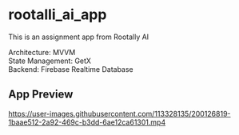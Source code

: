 # rootalli_ai_app

This is an assignment app from Rootally AI

Architecture: MVVM\
State Management: GetX\
Backend: Firebase Realtime Database

## App Preview

https://user-images.githubusercontent.com/113328135/200126819-1baae512-2a92-469c-b3dd-6ae12ca61301.mp4
